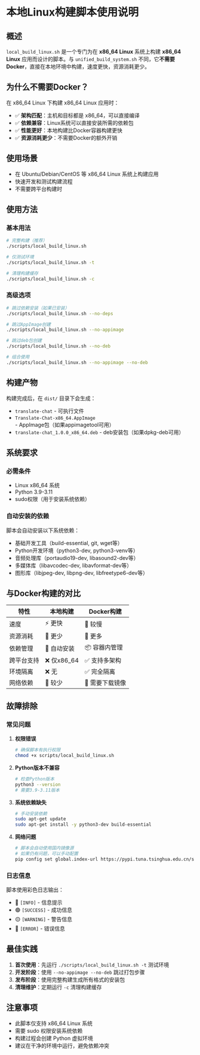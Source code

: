 # 本地Linux构建脚本使用说明

## 概述

`local_build_linux.sh` 是一个专门为在 **x86_64 Linux** 系统上构建 **x86_64 Linux** 应用而设计的脚本。与 `unified_build_system.sh` 不同，它**不需要Docker**，直接在本地环境中构建，速度更快，资源消耗更少。

## 为什么不需要Docker？

在 x86_64 Linux 下构建 x86_64 Linux 应用时：
- ✅ **架构匹配**：主机和目标都是 x86_64，可以直接编译
- ✅ **依赖兼容**：Linux系统可以直接安装所需的依赖包
- ✅ **性能更好**：本地构建比Docker容器构建更快
- ✅ **资源消耗更少**：不需要Docker的额外开销

## 使用场景

- 在 Ubuntu/Debian/CentOS 等 x86_64 Linux 系统上构建应用
- 快速开发和测试构建流程
- 不需要跨平台构建时

## 使用方法

### 基本用法

```bash
# 完整构建（推荐）
./scripts/local_build_linux.sh

# 仅测试环境
./scripts/local_build_linux.sh -t

# 清理构建缓存
./scripts/local_build_linux.sh -c
```

### 高级选项

```bash
# 跳过依赖安装（如果已安装）
./scripts/local_build_linux.sh --no-deps

# 跳过AppImage创建
./scripts/local_build_linux.sh --no-appimage

# 跳过deb包创建
./scripts/local_build_linux.sh --no-deb

# 组合使用
./scripts/local_build_linux.sh --no-appimage --no-deb
```

## 构建产物

构建完成后，在 `dist/` 目录下会生成：

- `translate-chat` - 可执行文件
- `Translate-Chat-x86_64.AppImage` - AppImage包（如果appimagetool可用）
- `translate-chat_1.0.0_x86_64.deb` - deb安装包（如果dpkg-deb可用）

## 系统要求

### 必需条件
- Linux x86_64 系统
- Python 3.9-3.11
- sudo权限（用于安装系统依赖）

### 自动安装的依赖
脚本会自动安装以下系统依赖：
- 基础开发工具（build-essential, git, wget等）
- Python开发环境（python3-dev, python3-venv等）
- 音频处理库（portaudio19-dev, libasound2-dev等）
- 多媒体库（libavcodec-dev, libavformat-dev等）
- 图形库（libjpeg-dev, libpng-dev, libfreetype6-dev等）

## 与Docker构建的对比

| 特性 | 本地构建 | Docker构建 |
|------|----------|------------|
| 速度 | ⚡ 更快 | 🐌 较慢 |
| 资源消耗 | 💚 更少 | 🔴 更多 |
| 依赖管理 | 🔧 自动安装 | 📦 容器内管理 |
| 跨平台支持 | ❌ 仅x86_64 | ✅ 支持多架构 |
| 环境隔离 | ❌ 无 | ✅ 完全隔离 |
| 网络依赖 | 💚 较少 | 🔴 需要下载镜像 |

## 故障排除

### 常见问题

1. **权限错误**
   ```bash
   # 确保脚本有执行权限
   chmod +x scripts/local_build_linux.sh
   ```

2. **Python版本不兼容**
   ```bash
   # 检查Python版本
   python3 --version
   # 需要3.9-3.11版本
   ```

3. **系统依赖缺失**
   ```bash
   # 手动安装依赖
   sudo apt-get update
   sudo apt-get install -y python3-dev build-essential
   ```

4. **网络问题**
   ```bash
   # 脚本会自动使用国内镜像源
   # 如果仍有问题，可以手动配置
   pip config set global.index-url https://pypi.tuna.tsinghua.edu.cn/simple/
   ```

### 日志信息

脚本使用彩色日志输出：
- 🔵 `[INFO]` - 信息提示
- 🟢 `[SUCCESS]` - 成功信息
- 🟡 `[WARNING]` - 警告信息
- 🔴 `[ERROR]` - 错误信息

## 最佳实践

1. **首次使用**：先运行 `./scripts/local_build_linux.sh -t` 测试环境
2. **开发阶段**：使用 `--no-appimage --no-deb` 跳过打包步骤
3. **发布阶段**：使用完整构建生成所有格式的安装包
4. **清理维护**：定期运行 `-c` 清理构建缓存

## 注意事项

- 此脚本仅支持 x86_64 Linux 系统
- 需要 sudo 权限安装系统依赖
- 构建过程会创建 Python 虚拟环境
- 建议在干净的环境中运行，避免依赖冲突 